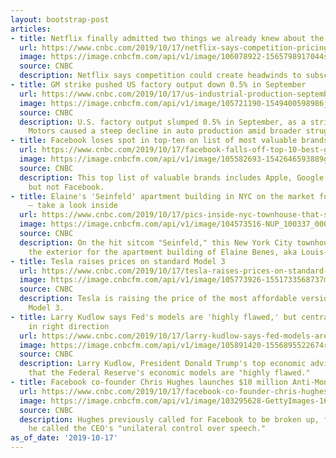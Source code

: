 ```yaml
---
layout: bootstrap-post
articles:
- title: Netflix finally admitted two things we already knew about the streaming wars
  url: https://www.cnbc.com/2019/10/17/netflix-says-competition-pricing-could-slow-subscriber-growth.html
  image: https://image.cnbcfm.com/api/v1/image/106078922-1565798917044stranger.jpg?v=1565798959
  source: CNBC
  description: Netflix says competition could create headwinds to subscriber growth
- title: GM strike pushed US factory output down 0.5% in September
  url: https://www.cnbc.com/2019/10/17/us-industrial-production-september-2019.html
  image: https://image.cnbcfm.com/api/v1/image/105721190-1549400598986jolts.jpg?v=1571260958
  source: CNBC
  description: U.S. factory output slumped 0.5% in September, as a strike at General
    Motors caused a steep decline in auto production amid broader struggles for manufacturers.
- title: Facebook loses spot in top-ten on list of most valuable brands
  url: https://www.cnbc.com/2019/10/17/facebook-falls-off-top-10-best-global-brands-behind-apple-and-google.html
  image: https://image.cnbcfm.com/api/v1/image/105582693-1542646593889gettyimages-962171224.jpeg?v=1570218322
  source: CNBC
  description: This top list of valuable brands includes Apple, Google and Amazon,
    but not Facebook.
- title: Elaine's 'Seinfeld' apartment building in NYC on the market for over $8 million
    — take a look inside
  url: https://www.cnbc.com/2019/10/17/pics-inside-nyc-townhouse-that-served-as-elaines-seinfeld-building.html
  image: https://image.cnbcfm.com/api/v1/image/104573516-NUP_100337_0001.jpg?v=1571075303
  source: CNBC
  description: On the hit sitcom "Seinfeld," this New York City townhouse served as
    the exterior for the apartment building of Elaine Benes, aka Louis-Dreyfus' character.
- title: Tesla raises prices on standard Model 3
  url: https://www.cnbc.com/2019/10/17/tesla-raises-prices-on-standard-model-3.html
  image: https://image.cnbcfm.com/api/v1/image/105773926-1551733568737model-3---red-driving-sunset.jpg?v=1551733606
  source: CNBC
  description: Tesla is raising the price of the most affordable version of the mass-market
    Model 3.
- title: Larry Kudlow says Fed's models are 'highly flawed,' but central bank moving
    in right direction
  url: https://www.cnbc.com/2019/10/17/larry-kudlow-says-fed-models-are-flawed-but-policy-is-improving.html
  image: https://image.cnbcfm.com/api/v1/image/105891420-1556895522674rtx6u7li.jpg?v=1556895559
  source: CNBC
  description: Larry Kudlow, President Donald Trump's top economic advisor, says Thursday
    that the Federal Reserve's economic models are "highly flawed."
- title: Facebook co-founder Chris Hughes launches $10 million Anti-Monopoly Fund
  url: https://www.cnbc.com/2019/10/17/facebook-co-founder-chris-hughes-launches-anti-monopoly-fund.html
  image: https://image.cnbcfm.com/api/v1/image/103295628-GettyImages-161468283.jpg?v=1571315043
  source: CNBC
  description: Hughes previously called for Facebook to be broken up, fearing what
    he called the CEO's "unilateral control over speech."
as_of_date: '2019-10-17'
---
```


